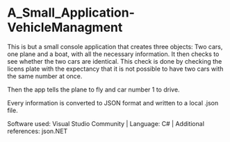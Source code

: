 # A_Small_Application-VehicleManagment

This is but a small console application that creates three objects: Two cars, one plane and a boat, with all the necessary information.
It then checks to see whether the two cars are identical. This check is done by checking the licens plate with the expectancy that it 
is not possible to have two cars with the same number at once.

Then the app tells the plane to fly and car number 1 to drive. 

Every information is converted to JSON format and written to a local .json file.

Software used: Visual Studio Community | Language: C# | Additional references: json.NET

